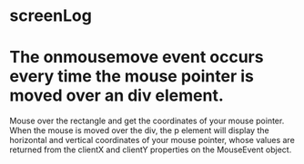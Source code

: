 # screenLog
<h1>The onmousemove event occurs every time the mouse pointer is moved over an div element.</h1>
Mouse over the rectangle and get the coordinates of your mouse pointer.
When the mouse is moved over the div, the p element will display the horizontal and vertical coordinates of your mouse pointer, whose values are returned from the clientX and clientY properties on the MouseEvent object.
